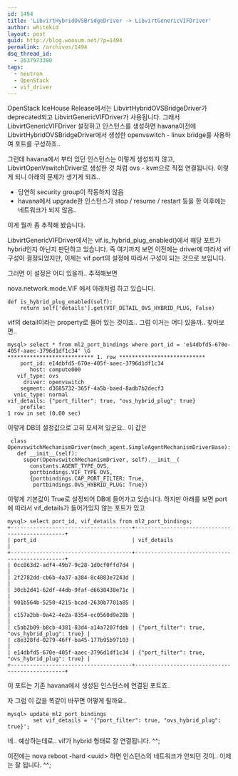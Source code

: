 ```yaml
---
id: 1494
title: 'LibvirtHybridOVSBridgeDriver -> LibvirtGenericVIFDriver'
author: whitekid
layout: post
guid: http://blog.woosum.net/?p=1494
permalink: /archives/1494
dsq_thread_id:
  - 2637973380
tags:
  - neutron
  - OpenStack
  - vif_driver
---
```

OpenStack IceHouse Release에서는 LibvirtHybridOVSBridgeDriver가 deprecated되고 LibvirtGenericVIFDriver가 사용됩니다. 그래서 LibvirtGenericVIFDriver 설정하고 인스턴스를 생성하면 havana이전에 LibvirtHybridOVSBridgeDriver에서 생성한 openvswitch - linux bridge를 사용하여 포트를 구성하죠..

그런데 havana에서 부터 있던 인스턴스는 이렇게 생성되지 않고, LibvirtOpenVswitchDriver로 생성한 것 처럼 ovs - kvm으로 직접 연결됩니다. 이렇게 되니 아래의 문제가 생기게 되죠..

  * 당연히 security group이 작동하지 않음
  * havana에서 upgrade한 인스턴스가 stop / resume / restart 등을 한 이후에는 네트워크가 되지 않음..

이게 뭘까 좀 추적해 봤습니다.

LibvirtGenericVIFDriver에서는 vif.is\_hybrid\_plug_enabled()에서 해당 포트가 hybrid인지 아닌지 판단하고 있습니다. 즉 여기까지 보면 이전에는 driver에 따라서 vif 구성이 결정되었지만, 이제는 vif port의 설정에 따라서 구성이 되는 것으로 보입니다.

그러면 이 설정은 어디 있을까.. 추적해보면

nova.network.mode.VIF 에서 아래처럼 하고 있습니다.

    def is_hybrid_plug_enabled(self):
        return self['details'].get(VIF_DETAIL_OVS_HYBRID_PLUG, False)

vif의 detail이라는 property로 들어 있는 것이죠.. 그럼 이거는 어디 있을까.. 찾아보면..

    mysql> select * from ml2_port_bindings where port_id = 'e14dbfd5-670e-405f-aaec-3796d1df1c34' \G
    *************************** 1. row ***************************
        port_id: e14dbfd5-670e-405f-aaec-3796d1df1c34
           host: compute000
       vif_type: ovs
         driver: openvswitch
        segment: d3685732-365f-4a5b-baed-8adb7b2decf3
      vnic_type: normal
    vif_details: {"port_filter": true, "ovs_hybrid_plug": true}
        profile:
    1 row in set (0.00 sec)

이렇게 DB의 설정값으로 고히 모셔져 있군요.. 이 값은

     class OpenvswitchMechanismDriver(mech_agent.SimpleAgentMechanismDriverBase):
       def __init__(self):
         super(OpenvswitchMechanismDriver, self).__init__(
           constants.AGENT_TYPE_OVS,
           portbindings.VIF_TYPE_OVS,
           {portbindings.CAP_PORT_FILTER: True,
            portbindings.OVS_HYBRID_PLUG: True})

이렇게 기본값이 True로 설정되어 DB에 들어가고 있습니다. 하지만 아래를 보면 port에 따라서 vif_details가 들어가있지 않는 포트가 있고

    mysql> select port_id, vif_details from ml2_port_bindings;
    +--------------------------------------+------------------------------------------------+
    | port_id                              | vif_details                                    |
    +--------------------------------------+------------------------------------------------+
    | 0cc863d2-adf4-49b7-9c28-1d0cf0ffd7d4 |                                                |
    | 2f2782dd-cb6b-4a37-a384-8c4883e7243d |                                                |
    | 30cb2d41-62df-44db-9faf-d6638438e71c |                                                |
    | 901b564b-5250-4215-bcad-2630b7701a85 |                                                |
    | c157a2bb-0a42-4e2a-8354-ec0560d9e28b |                                                |
    | c5ab2b09-b8cb-4381-83d4-a14a7207fdeb | {"port_filter": true, "ovs_hybrid_plug": true} |
    | c8e328fd-0279-46ff-ba45-177b95b97103 |                                                |
    | e14dbfd5-670e-405f-aaec-3796d1df1c34 | {"port_filter": true, "ovs_hybrid_plug": true} |
    +--------------------------------------+------------------------------------------------+

이 포트는 기존 havana에서 생성된 인스턴스에 연결된 포트죠..

자 그럼 이 값을 똑같이 바꾸면 어떻게 될까요..

    mysql> update ml2_port_bindings
            set vif_details = '{"port_filter": true, "ovs_hybrid_plug": true}';

녜.. 예상하는데로.. vif가 hybrid 형태로 잘 연결됩니다. ^^;

이전에는 nova reboot -hard <uuid\> 하면 인스턴스의 네트워크가 안되던 것이.. 이제는 잘 됩니다. ^^;